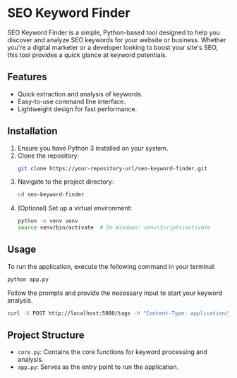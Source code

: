 # SEO Keyword Finder

SEO Keyword Finder is a simple, Python-based tool designed to help you discover and analyze SEO keywords for your website or business. Whether you're a digital marketer or a developer looking to boost your site's SEO, this tool provides a quick glance at keyword potentials.

## Features

- Quick extraction and analysis of keywords.
- Easy-to-use command line interface.
- Lightweight design for fast performance.

## Installation

1. Ensure you have Python 3 installed on your system.
2. Clone the repository:
   ```bash
   git clone https://your-repository-url/seo-keyword-finder.git
   ```
3. Navigate to the project directory:
   ```bash
   cd seo-keyword-finder
   ```
4. (Optional) Set up a virtual environment:
   ```bash
   python -m venv venv
   source venv/bin/activate  # On Windows: venv\Scripts\activate
   ```

## Usage

To run the application, execute the following command in your terminal:

```bash
python app.py
```

Follow the prompts and provide the necessary input to start your keyword analysis.
```bash
curl -X POST http://localhost:5000/tags -H "Content-Type: application/json" -d '{"text": "Your full blog post content here..."}'
```

## Project Structure

- `core.py`: Contains the core functions for keyword processing and analysis.
- `app.py`: Serves as the entry point to run the application.
